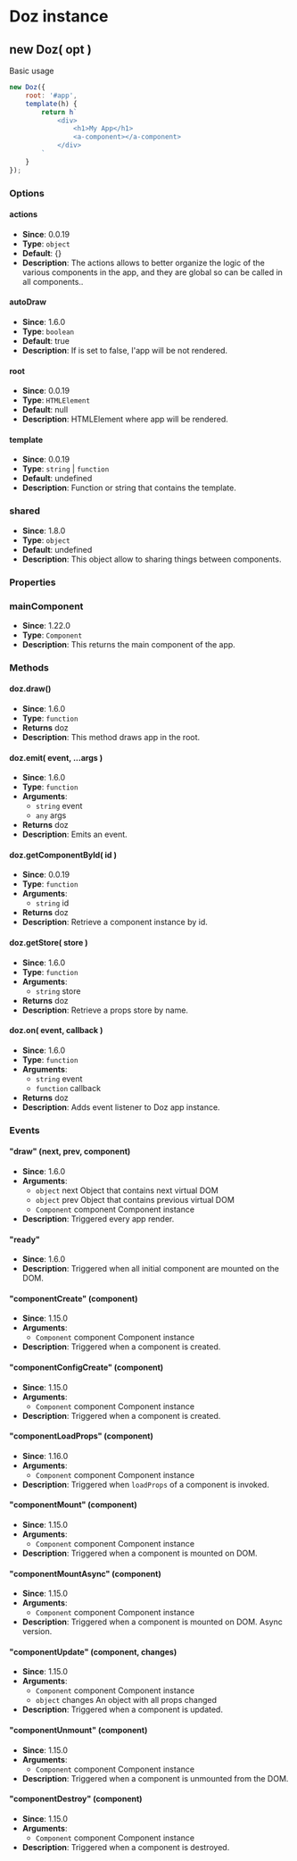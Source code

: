 # Doz instance

## new Doz( opt )

Basic usage

```js
new Doz({
    root: '#app',
    template(h) {
        return h`
            <div>
                <h1>My App</h1>
                <a-component></a-component>
            </div>
        `
    }
});
```

### Options

#### actions

- **Since**: 0.0.19
- **Type**: `object`
- **Default**: {}
- **Description**:
    The actions allows to better organize the logic of
    the various components in the app, and they are global so can be called
    in all components..

#### autoDraw

- **Since**: 1.6.0
- **Type**: `boolean`
- **Default**: true
- **Description**: If is set to false, l'app will be not rendered.

#### root

- **Since**: 0.0.19
- **Type**: `HTMLElement`
- **Default**: null
- **Description**: HTMLElement where app will be rendered.

#### template

- **Since**: 0.0.19
- **Type**: `string` | `function`
- **Default**: undefined
- **Description**: Function or string that contains the template.

### shared

- **Since**: 1.8.0
- **Type**: `object`
- **Default**: undefined
- **Description**: This object allow to sharing things between components.


### Properties

### mainComponent

- **Since**: 1.22.0
- **Type**: `Component`
- **Description**: This returns the main component of the app.


### Methods

#### doz.draw()

- **Since**: 1.6.0
- **Type**: `function`
- **Returns** doz
- **Description**: This method draws app in the root.

#### doz.emit( event, ...args )

- **Since**: 1.6.0
- **Type**: `function`
- **Arguments**:
    - `string` event
    - `any` args
- **Returns** doz
- **Description**: Emits an event.

#### doz.getComponentById( id )

- **Since**: 0.0.19
- **Type**: `function`
- **Arguments**:
    - `string` id
- **Returns** doz
- **Description**: Retrieve a component instance by id.

#### doz.getStore( store )

- **Since**: 1.6.0
- **Type**: `function`
- **Arguments**:
    - `string` store
- **Returns** doz
- **Description**: Retrieve a props store by name.

#### doz.on( event, callback )

- **Since**: 1.6.0
- **Type**: `function`
- **Arguments**:
    - `string` event
    - `function` callback
- **Returns** doz
- **Description**: Adds event listener to Doz app instance.


### Events

#### "draw" (next, prev, component)

- **Since**: 1.6.0
- **Arguments**:
    - `object` next Object that contains next virtual DOM
    - `object` prev Object that contains previous virtual DOM
    - `Component` component Component instance
- **Description**: Triggered every app render.

#### "ready"

- **Since**: 1.6.0
- **Description**: Triggered when all initial component are mounted on the DOM.

#### "componentCreate" (component)

- **Since**: 1.15.0
- **Arguments**:
    - `Component` component Component instance
- **Description**: Triggered when a component is created.

#### "componentConfigCreate" (component)

- **Since**: 1.15.0
- **Arguments**:
    - `Component` component Component instance
- **Description**: Triggered when a component is created.

#### "componentLoadProps" (component)

- **Since**: 1.16.0
- **Arguments**:
    - `Component` component Component instance
- **Description**: Triggered when `loadProps` of a component is invoked.

#### "componentMount" (component)

- **Since**: 1.15.0
- **Arguments**:
    - `Component` component Component instance
- **Description**: Triggered when a component is mounted on DOM.

#### "componentMountAsync" (component)

- **Since**: 1.15.0
- **Arguments**:
    - `Component` component Component instance
- **Description**: Triggered when a component is mounted on DOM. Async version.

#### "componentUpdate" (component, changes)

- **Since**: 1.15.0
- **Arguments**:
    - `Component` component Component instance
    - `object` changes An object with all props changed
- **Description**: Triggered when a component is updated.

#### "componentUnmount" (component)

- **Since**: 1.15.0
- **Arguments**:
    - `Component` component Component instance
- **Description**: Triggered when a component is unmounted from the DOM.

#### "componentDestroy" (component)

- **Since**: 1.15.0
- **Arguments**:
    - `Component` component Component instance
- **Description**: Triggered when a component is destroyed.